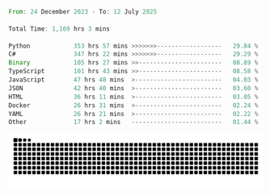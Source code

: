 <!--START_SECTION:waka-->

```rust
From: 24 December 2023 - To: 12 July 2025

Total Time: 1,169 hrs 3 mins

Python            353 hrs 57 mins >>>>>>>------------------   29.84 %
C#                347 hrs 22 mins >>>>>>>------------------   29.29 %
Binary            105 hrs 27 mins >>-----------------------   08.89 %
TypeScript        101 hrs 43 mins >>-----------------------   08.58 %
JavaScript        47 hrs 48 mins  >------------------------   04.03 %
JSON              42 hrs 40 mins  >------------------------   03.60 %
HTML              36 hrs 11 mins  >------------------------   03.05 %
Docker            26 hrs 31 mins  >------------------------   02.24 %
YAML              26 hrs 21 mins  >------------------------   02.22 %
Other             17 hrs 2 mins   -------------------------   01.44 %
```

<!--END_SECTION:waka-->


<picture>
  <source media="(prefers-color-scheme: dark)" srcset="https://raw.githubusercontent.com/jeerawut97/jeerawut97/output/github-contribution-grid-snake.svg">
  <img alt="github contribution grid snake animation" src="https://raw.githubusercontent.com/jeerawut97/jeerawut97/output/github-contribution-grid-snake.svg">
</picture>
